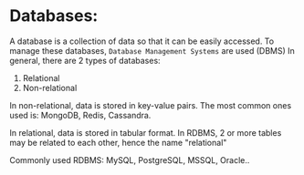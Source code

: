# Databases: 
A database is a collection of data so that it can be easily accessed. 
To manage these databases, `Database Management Systems` are used (DBMS)
In general, there are 2 types of databases:
1. Relational
2. Non-relational

In non-relational, data is stored in key-value pairs. The most common ones used is: MongoDB, Redis, Cassandra. 

In relational, data is stored in tabular format. In RDBMS, 2 or more tables may be related to each other, hence the name "relational" 

Commonly used RDBMS: MySQL, PostgreSQL, MSSQL, Oracle..